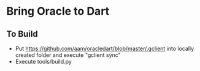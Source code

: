 Bring Oracle to Dart
===


To Build
---

- Put https://github.com/aam/oracledart/blob/master/.gclient into locally created folder and execute "gclient sync"
- Execute tools/build.py
